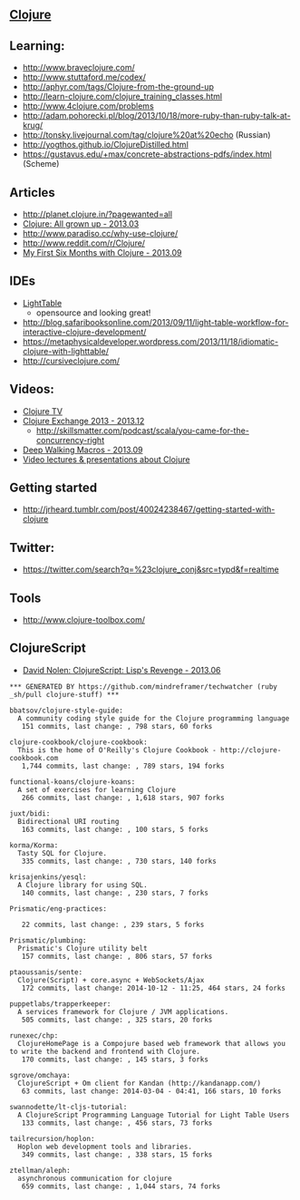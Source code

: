 ## [Clojure](http://clojure.org/)


## Learning:
  - http://www.braveclojure.com/
  - http://www.stuttaford.me/codex/
  - http://aphyr.com/tags/Clojure-from-the-ground-up
  - http://learn-clojure.com/clojure_training_classes.html
  - http://www.4clojure.com/problems
  - http://adam.pohorecki.pl/blog/2013/10/18/more-ruby-than-ruby-talk-at-krug/
  - http://tonsky.livejournal.com/tag/clojure%20at%20echo (Russian)
  - http://yogthos.github.io/ClojureDistilled.html
  - https://gustavus.edu/+max/concrete-abstractions-pdfs/index.html (Scheme)

## Articles
  - http://planet.clojure.in/?pagewanted=all
  - [Clojure: All grown up - 2013.03]( http://wit.io/posts/clojure-all-grown-up)
  - http://www.paradiso.cc/why-use-clojure/
  - http://www.reddit.com/r/Clojure/
  - [My First Six Months with Clojure - 2013.09](http://the-arm.com/programming/2013/09/01/my-first-six-months-with-clojure/)

## IDEs
  - [LightTable](http://docs.lighttable.com/tutorials/full/)
    - opensource and looking great!
  - http://blog.safaribooksonline.com/2013/09/11/light-table-workflow-for-interactive-clojure-development/
  - https://metaphysicaldeveloper.wordpress.com/2013/11/18/idiomatic-clojure-with-lighttable/
  - http://cursiveclojure.com/

## Videos:
  - [Clojure TV](http://www.youtube.com/user/ClojureTV?feature=watch)
  - [Clojure Exchange 2013 - 2013.12](http://skillsmatter.com/event/scala/clojure-exchange-2013)
    - http://skillsmatter.com/podcast/scala/you-came-for-the-concurrency-right
  - [Deep Walking Macros - 2013.09](http://www.youtube.com/watch?v=HXfDK1OYpco)
  - [Video lectures & presentations about Clojure](http://alexott.net/en/clojure/video.html)


## Getting started
  - http://jrheard.tumblr.com/post/40024238467/getting-started-with-clojure


## Twitter:
  - https://twitter.com/search?q=%23clojure_conj&src=typd&f=realtime


## Tools
  - http://www.clojure-toolbox.com/

## ClojureScript
  - [David Nolen: ClojureScript: Lisp's Revenge - 2013.06](http://vimeo.com/68334908?)

<!-- PROJECTS_LIST_START -->
    *** GENERATED BY https://github.com/mindreframer/techwatcher (ruby _sh/pull clojure-stuff) ***

    bbatsov/clojure-style-guide:
      A community coding style guide for the Clojure programming language
       151 commits, last change: , 798 stars, 60 forks

    clojure-cookbook/clojure-cookbook:
      This is the home of O'Reilly's Clojure Cookbook - http://clojure-cookbook.com
       1,744 commits, last change: , 789 stars, 194 forks

    functional-koans/clojure-koans:
      A set of exercises for learning Clojure
       266 commits, last change: , 1,618 stars, 907 forks

    juxt/bidi:
      Bidirectional URI routing
       163 commits, last change: , 100 stars, 5 forks

    korma/Korma:
      Tasty SQL for Clojure.
       335 commits, last change: , 730 stars, 140 forks

    krisajenkins/yesql:
      A Clojure library for using SQL.
       140 commits, last change: , 230 stars, 7 forks

    Prismatic/eng-practices:

       22 commits, last change: , 239 stars, 5 forks

    Prismatic/plumbing:
      Prismatic's Clojure utility belt
       157 commits, last change: , 806 stars, 57 forks

    ptaoussanis/sente:
      Clojure(Script) + core.async + WebSockets/Ajax
       172 commits, last change: 2014-10-12 - 11:25, 464 stars, 24 forks

    puppetlabs/trapperkeeper:
      A services framework for Clojure / JVM applications.
       505 commits, last change: , 325 stars, 20 forks

    runexec/chp:
      ClojureHomePage is a Compojure based web framework that allows you to write the backend and frontend with Clojure.
       170 commits, last change: , 145 stars, 3 forks

    sgrove/omchaya:
      ClojureScript + Om client for Kandan (http://kandanapp.com/)
       63 commits, last change: 2014-03-04 - 04:41, 166 stars, 10 forks

    swannodette/lt-cljs-tutorial:
      A ClojureScript Programming Language Tutorial for Light Table Users
       133 commits, last change: , 456 stars, 73 forks

    tailrecursion/hoplon:
      Hoplon web development tools and libraries.
       349 commits, last change: , 338 stars, 15 forks

    ztellman/aleph:
      asynchronous communication for clojure
       659 commits, last change: , 1,044 stars, 74 forks
<!-- PROJECTS_LIST_END -->
